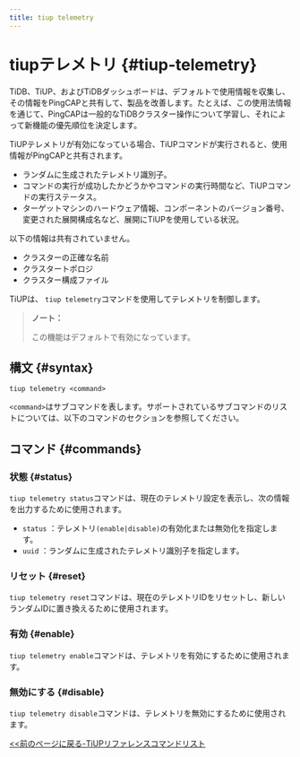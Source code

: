 ```yaml
---
title: tiup telemetry
---
```


# tiupテレメトリ {#tiup-telemetry}

TiDB、TiUP、およびTiDBダッシュボードは、デフォルトで使用情報を収集し、その情報をPingCAPと共有して、製品を改善します。たとえば、この使用法情報を通じて、PingCAPは一般的なTiDBクラスター操作について学習し、それによって新機能の優先順位を決定します。

TiUPテレメトリが有効になっている場合、TiUPコマンドが実行されると、使用情報がPingCAPと共有されます。

-   ランダムに生成されたテレメトリ識別子。
-   コマンドの実行が成功したかどうかやコマンドの実行時間など、TiUPコマンドの実行ステータス。
-   ターゲットマシンのハードウェア情報、コンポーネントのバージョン番号、変更された展開構成名など、展開にTiUPを使用している状況。

以下の情報は共有されていません。

-   クラスターの正確な名前
-   クラスタートポロジ
-   クラスター構成ファイル

TiUPは、 `tiup telemetry`コマンドを使用してテレメトリを制御します。

> <strong>ノート：</strong>
>
> この機能はデフォルトで有効になっています。

## 構文 {#syntax}

```shell
tiup telemetry <command>
```

`<command>`はサブコマンドを表します。サポートされているサブコマンドのリストについては、以下のコマンドのセクションを参照してください。

## コマンド {#commands}

### 状態 {#status}

`tiup telemetry status`コマンドは、現在のテレメトリ設定を表示し、次の情報を出力するために使用されます。

-   `status` ：テレメトリ`(enable|disable)`の有効化または無効化を指定します。
-   `uuid` ：ランダムに生成されたテレメトリ識別子を指定します。

### リセット {#reset}

`tiup telemetry reset`コマンドは、現在のテレメトリIDをリセットし、新しいランダムIDに置き換えるために使用されます。

### 有効 {#enable}

`tiup telemetry enable`コマンドは、テレメトリを有効にするために使用されます。

### 無効にする {#disable}

`tiup telemetry disable`コマンドは、テレメトリを無効にするために使用されます。

[&lt;&lt;前のページに戻る-TiUPリファレンスコマンドリスト](/tiup/tiup-reference.md#command-list)
